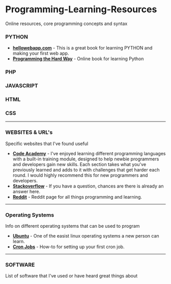 # Programming-Learning-Resources
Online resources, core programming concepts and syntax

### PYTHON

* [**hellowebapp.com**](https://hellowebapp.com/) - This is a great book for learning PYTHON and making your first web app.
* [**Programming the Hard Way**](http://learnpythonthehardway.org/book/index.html) - Online book for learning Python

### PHP

### JAVASCRIPT

### HTML

### CSS

***

### WEBSITES & URL's
Specific websites that I've found useful

* [**Code Academy**](http://www.codecademy.com/learn) - I've enjoyed learning different programming languages with a built-in training module, designed to help newbie programmers and developers gain new skills. Each section takes what you've previously learned and adds to it with challenges that get harder each round. I would highly recommend this for new programmers and developers.
* [**Stackoverflow**](http://stackoverflow.com/) - If you have a question, chances are there is already an answer here.
* [**Reddit**](http://www.reddit.com/r/learnprogramming/) - Reddit page for all things programming and learning.

***

### Operating Systems
Info on different operating systems that can be used to program

* [**Ubuntu**](http://www.ubuntu.com/) - One of the easist linux operating systems a new person can learn. 
* [**Cron Jobs**](https://help.ubuntu.com/community/CronHowto) - How-to for setting up your first cron job.

***

### SOFTWARE
List of software that I've used or have heard great things about
